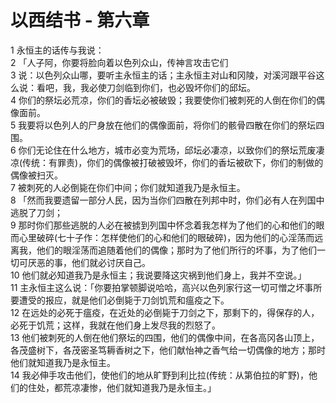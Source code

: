 # 以西结书 - 第六章
  
 1 永恒主的话传与我说：  
 2 「人子阿，你要将脸向着以色列众山，传神言攻击它们  
 3 说：以色列众山哪，要听主永恒主的话；主永恒主对山和冈陵，对溪河跟平谷这么说：看吧，我，我必使刀剑临到你们，也必毁坏你们的邱坛。  
 4 你们的祭坛必荒凉，你们的香坛必被破毁；我要使你们被刺死的人倒在你们的偶像面前。  
 5 我要将以色列人的尸身放在他们的偶像面前，将你们的骸骨四散在你们的祭坛四围。  
 6 你们无论住在什么地方，城市必变为荒场，邱坛必凄凉，以致你们的祭坛荒废凄凉(传统：有罪责)，你们的偶像被打破被毁坏，你们的香坛被砍下，你们的制做的偶像被扫灭。  
 7 被刺死的人必倒毙在你们中间；你们就知道我乃是永恒主。  
 8 「然而我要遗留一部分人民，因为当你们四散在列邦中时，你们必有人在列国中逃脱了刀剑；  
 9 那时你们那些逃脱的人必在被掳到列国中怀念着我怎样为了他们的心和他们的眼而心里破碎(七十子作：怎样使他们的心和他们的眼破碎)，因为他们的心淫荡而远离我，他们的眼淫荡而追随着他们的偶像；那时为了他们所行的坏事，为了他们一切可厌恶的事，他们就必讨厌自己。  
 10 他们就必知道我乃是永恒主；我说要降这灾祸到他们身上，我并不空说。」  
 11 主永恒主这么说：「你要拍掌顿脚说哈哈，高兴以色列家行这一切可憎之坏事所要遭受的报应，就是他们必倒毙于刀剑饥荒和瘟疫之下。  
 12 在远处的必死于瘟疫，在近处的必倒毙于刀剑之下，那剩下的，得保存的人，必死于饥荒；这样，我就在他们身上发尽我的烈怒了。  
 13 他们被刺死的人倒在他们祭坛的四围，他们的偶像中间，在各高冈各山顶上，各茂盛树下，各茂密圣笃耨香树之下，他们献怡神之香气给一切偶像的地方；那时他们就知道我乃是永恒主。  
 14 我必伸手攻击他们，使他们的地从旷野到利比拉(传统：从第伯拉的旷野)，他们的住处，都荒凉凄惨，他们就知道我乃是永恒主。」